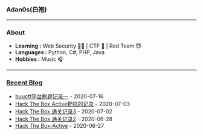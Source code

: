 ### Adan0s(白袍) 

---------------------------------------------------------------------------------------------------------------------------------------------------------------------------------

### About

-  **Learning :** Web Security :man_student: | CTF :checkered_flag: | Red Team :smiling_imp:
-  **Languages :** Python, C#, PHP, Java 
-  **Hobbies :** Music :headphones:

---------------------------------------------------------------------------------------------------------------------------------------------------------------------------------

### [Recent Blog](https://eviladan0s.github.io/)

- [buuctf平台刷题记录一](https://eviladan0s.github.io/2020/07/16/buu-ctf-1/) - 2020-07-16
- [Hack The Box Active靶机的记录](https://eviladan0s.github.io/2020/07/03/hackthebox-active-wp/) - 2020-07-03
- [Hack The Box 通关记录3](https://eviladan0s.github.io/2020/07/02/hackthebox-wp-3/) - 2020-07-02
- [Hack The Box 通关记录2](https://eviladan0s.github.io/2020/06/28/hackthebox-wp-2/) - 2020-06-28
- [Hack The Box-Active](https://eviladan0s.github.io/2020/06/27/hackthebox-active/) - 2020-06-27

